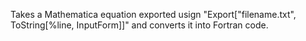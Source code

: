 Takes a Mathematica equation exported usign "Export["filename.txt", ToString[%line, InputForm]]" and converts it into Fortran code.
